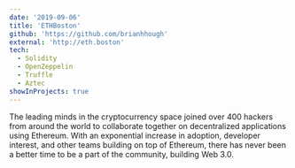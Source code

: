 ```yaml
---
date: '2019-09-06'
title: 'ETHBoston'
github: 'https://github.com/brianhhough'
external: 'http://eth.boston'
tech:
  - Solidity
  - OpenZeppelin
  - Truffle
  - Aztec
showInProjects: true
---
```


The leading minds in the cryptocurrency space joined over 400 hackers from around the world to collaborate together on decentralized applications using Ethereum. With an exponential increase in adoption, developer interest, and other teams building on top of Ethereum, there has never been a better time to be a part of the community, building Web 3.0.
